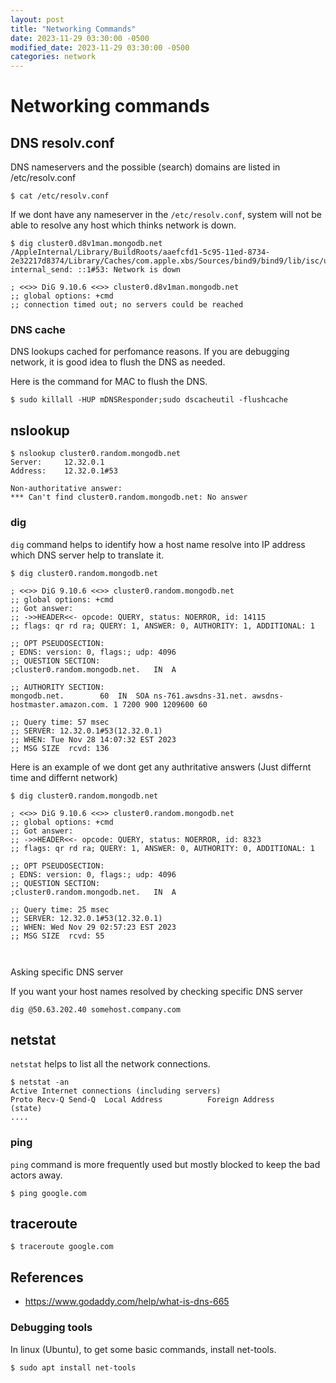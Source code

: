 ```yaml
---
layout: post
title: "Networking Commands"
date: 2023-11-29 03:30:00 -0500
modified_date: 2023-11-29 03:30:00 -0500
categories: network
---
```


# Networking commands

## DNS resolv.conf

DNS nameservers and the possible (search) domains are listed in /etc/resolv.conf

```
$ cat /etc/resolv.conf
```

If we dont have any nameserver in the `/etc/resolv.conf`, system will not be able to resolve any host which thinks network is down.

```
$ dig cluster0.d8v1man.mongodb.net
/AppleInternal/Library/BuildRoots/aaefcfd1-5c95-11ed-8734-2e32217d8374/Library/Caches/com.apple.xbs/Sources/bind9/bind9/lib/isc/unix/socket.c:2132: internal_send: ::1#53: Network is down

; <<>> DiG 9.10.6 <<>> cluster0.d8v1man.mongodb.net
;; global options: +cmd
;; connection timed out; no servers could be reached
```

### DNS cache

DNS lookups cached for perfomance reasons. If you are debugging network, it is good idea to flush the DNS as needed.

Here is the command for MAC to flush the DNS.

```
$ sudo killall -HUP mDNSResponder;sudo dscacheutil -flushcache
```

## nslookup

```
$ nslookup cluster0.random.mongodb.net
Server:		12.32.0.1
Address:	12.32.0.1#53

Non-authoritative answer:
*** Can't find cluster0.random.mongodb.net: No answer

```

### dig

`dig` command helps to identify how a host name resolve into IP address which DNS server help to translate it.

```
$ dig cluster0.random.mongodb.net

; <<>> DiG 9.10.6 <<>> cluster0.random.mongodb.net
;; global options: +cmd
;; Got answer:
;; ->>HEADER<<- opcode: QUERY, status: NOERROR, id: 14115
;; flags: qr rd ra; QUERY: 1, ANSWER: 0, AUTHORITY: 1, ADDITIONAL: 1

;; OPT PSEUDOSECTION:
; EDNS: version: 0, flags:; udp: 4096
;; QUESTION SECTION:
;cluster0.random.mongodb.net.	IN	A

;; AUTHORITY SECTION:
mongodb.net.		60	IN	SOA	ns-761.awsdns-31.net. awsdns-hostmaster.amazon.com. 1 7200 900 1209600 60

;; Query time: 57 msec
;; SERVER: 12.32.0.1#53(12.32.0.1)
;; WHEN: Tue Nov 28 14:07:32 EST 2023
;; MSG SIZE  rcvd: 136

```

Here is an example of we dont get any authritative answers (Just differnt time and differnt network)

```
$ dig cluster0.random.mongodb.net

; <<>> DiG 9.10.6 <<>> cluster0.random.mongodb.net
;; global options: +cmd
;; Got answer:
;; ->>HEADER<<- opcode: QUERY, status: NOERROR, id: 8323
;; flags: qr rd ra; QUERY: 1, ANSWER: 0, AUTHORITY: 0, ADDITIONAL: 1

;; OPT PSEUDOSECTION:
; EDNS: version: 0, flags:; udp: 4096
;; QUESTION SECTION:
;cluster0.random.mongodb.net.	IN	A

;; Query time: 25 msec
;; SERVER: 12.32.0.1#53(12.32.0.1)
;; WHEN: Wed Nov 29 02:57:23 EST 2023
;; MSG SIZE  rcvd: 55



```

Asking specific DNS server

If you want your host names resolved by checking specific DNS server

```
dig @50.63.202.40 somehost.company.com

```

## netstat

`netstat` helps to list all the network connections.

```
$ netstat -an
Active Internet connections (including servers)
Proto Recv-Q Send-Q  Local Address          Foreign Address        (state)
....
```

### ping

`ping` command is more frequently used but mostly blocked to keep the bad actors away.

```
$ ping google.com
```

## traceroute

```
$ traceroute google.com
```

## References

- https://www.godaddy.com/help/what-is-dns-665

### Debugging tools

In linux (Ubuntu), to get some basic commands, install net-tools.

```
$ sudo apt install net-tools
```
